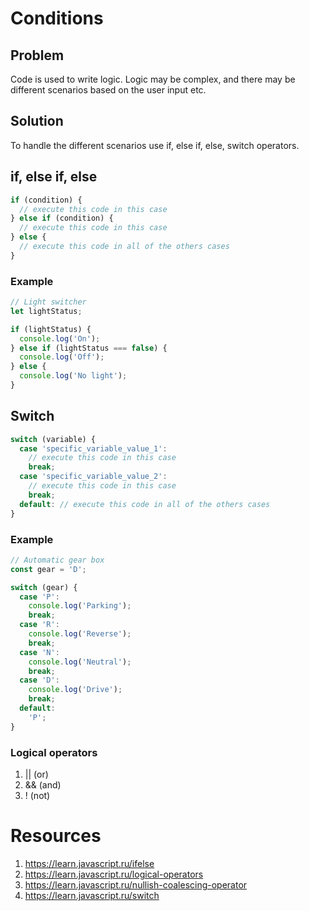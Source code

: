 # Conditions

## Problem

Code is used to write logic. Logic may be complex, and there may be different scenarios based on the user input etc.

## Solution

To handle the different scenarios use if, else if, else, switch operators.

## if, else if, else

```javascript
if (condition) {
  // execute this code in this case
} else if (condition) {
  // execute this code in this case
} else {
  // execute this code in all of the others cases
}
```

### Example

```javascript
// Light switcher
let lightStatus;

if (lightStatus) {
  console.log('On');
} else if (lightStatus === false) {
  console.log('Off');
} else {
  console.log('No light');
}
```

## Switch

```javascript
switch (variable) {
  case 'specific_variable_value_1':
    // execute this code in this case
    break;
  case 'specific_variable_value_2':
    // execute this code in this case
    break;
  default: // execute this code in all of the others cases
}
```

### Example

```javascript
// Automatic gear box
const gear = 'D';

switch (gear) {
  case 'P':
    console.log('Parking');
    break;
  case 'R':
    console.log('Reverse');
    break;
  case 'N':
    console.log('Neutral');
    break;
  case 'D':
    console.log('Drive');
    break;
  default:
    'P';
}
```

### Logical operators

1. || (or)
2. && (and)
3. ! (not)

# Resources

1. https://learn.javascript.ru/ifelse
2. https://learn.javascript.ru/logical-operators
3. https://learn.javascript.ru/nullish-coalescing-operator
4. https://learn.javascript.ru/switch
